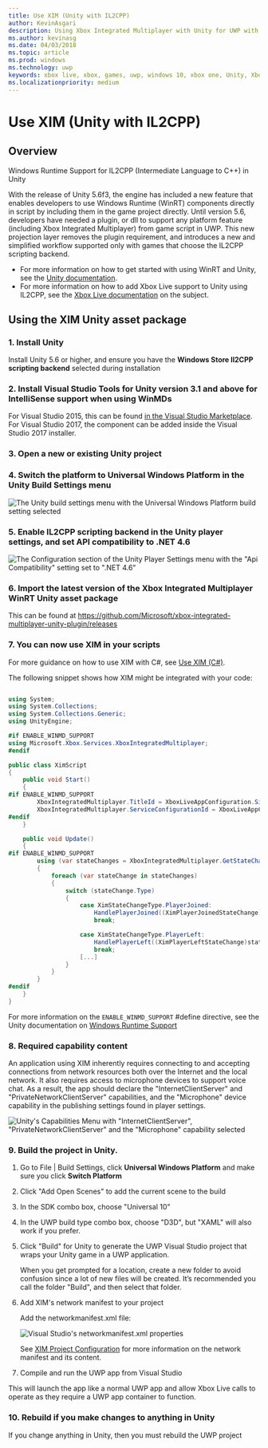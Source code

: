 ```yaml
---
title: Use XIM (Unity with IL2CPP)
author: KevinAsgari
description: Using Xbox Integrated Multiplayer with Unity for UWP with the IL2CPP scripting backend.
ms.author: kevinasg
ms.date: 04/03/2018
ms.topic: article
ms.prod: windows
ms.technology: uwp
keywords: xbox live, xbox, games, uwp, windows 10, xbox one, Unity, Xbox Integrated Multiplayer
ms.localizationpriority: medium
---
```


# Use XIM (Unity with IL2CPP)

## Overview

Windows Runtime Support for IL2CPP (Intermediate Language to C++) in Unity

With the release of Unity 5.6f3, the engine has included a new feature that enables developers to use Windows Runtime (WinRT) components directly in script by including them in the game project directly. Until version 5.6, developers have needed a plugin, or dll to support any platform feature (including Xbox Integrated Multiplayer) from game script in UWP. This new projection layer removes the plugin requirement, and introduces a new and simplified workflow supported only with games that choose the IL2CPP scripting backend.

- For more information on how to get started with using WinRT and Unity, see the [Unity documentation](https://docs.unity3d.com/Manual/IL2CPP-WindowsRuntimeSupport.html).
- For more information on how to add Xbox Live support to Unity using IL2CPP, see the [Xbox Live documentation](https://docs.microsoft.com/windows/uwp/xbox-live/get-started-with-partner/partner-add-xbox-live-to-unity-uwp) on the subject.

## Using the XIM Unity asset package

### 1. Install Unity

Install Unity 5.6 or higher, and ensure you have the **Windows Store Il2CPP scripting backend** selected during installation

### 2. Install Visual Studio Tools for Unity version 3.1 and above for IntelliSense support when using WinMDs

For Visual Studio 2015, this can be found [in the Visual Studio Marketplace](https://marketplace.visualstudio.com/items?itemName=SebastienLebreton.VisualStudio2015ToolsforUnity). For Visual Studio 2017, the component can be added inside the Visual Studio 2017 installer.

### 3. Open a new or existing Unity project

### 4. Switch the platform to Universal Windows Platform in the Unity Build Settings menu

![The Unity build settings menu with the Universal Windows Platform build setting selected](../../images/xboxintegratedmultiplayer/xim-unity-build.png)

### 5. Enable IL2CPP scripting backend in the Unity player settings, and set API compatibility to .NET 4.6

![The Configuration section of the Unity Player Settings menu with the "Api Compatibility" setting set to ".NET 4.6"](../../images/unity/unity-il2cpp-1.png)

### 6. Import the latest version of the Xbox Integrated Multiplayer WinRT Unity asset package

This can be found at https://github.com/Microsoft/xbox-integrated-multiplayer-unity-plugin/releases

### 7. You can now use XIM in your scripts

For more guidance on how to use XIM with C#, see [Use XIM (C#)](using-xim-cs.md).

The following snippet shows how XIM might be integrated with your code:

```cs

using System;
using System.Collections;
using System.Collections.Generic;
using UnityEngine;

#if ENABLE_WINMD_SUPPORT
using Microsoft.Xbox.Services.XboxIntegratedMultiplayer;
#endif

public class XimScript
{
    public void Start()
    {
#if ENABLE_WINMD_SUPPORT
        XboxIntegratedMultiplayer.TitleId = XboxLiveAppConfiguration.SingletonInstance.TitleId;
        XboxIntegratedMultiplayer.ServiceConfigurationId = XboxLiveAppConfiguration.SingletonInstance.ServiceConfigurationId;
#endif
    }

    public void Update()
    {
#if ENABLE_WINMD_SUPPORT
        using (var stateChanges = XboxIntegratedMultiplayer.GetStateChanges())
        {
            foreach (var stateChange in stateChanges)
            {
                switch (stateChange.Type)
                {
                    case XimStateChangeType.PlayerJoined:
                        HandlePlayerJoined((XimPlayerJoinedStateChange)stateChange);
                        break;

                    case XimStateChangeType.PlayerLeft:
                        HandlePlayerLeft((XimPlayerLeftStateChange)stateChange);
                        break;
                    [...]
                }
            }
        }
#endif
    }
}
```

For more information on the `ENABLE_WINMD_SUPPORT` #define directive, see the Unity documentation on [Windows Runtime Support](https://docs.unity3d.com/Manual/IL2CPP-WindowsRuntimeSupport.html)

### 8. Required capability content

An application using XIM inherently requires connecting to and accepting connections from network resources both over the Internet and the local network. It also requires access to microphone devices to support voice chat. As a result, the app should declare the "InternetClientServer" and "PrivateNetworkClientServer" capabilities, and the "Microphone" device capability in the publishing settings found in player settings.

![Unity's Capabilities Menu with "InternetClientServer", "PrivateNetworkClientServer" and the "Microphone" capability selected](../../images/xboxintegratedmultiplayer/xim-unity-capability.png)

### 9. Build the project in Unity.

1. Go to File \| Build Settings, click **Universal Windows Platform** and make sure you click **Switch Platform**

2. Click "Add Open Scenes" to add the current scene to the build

3. In the SDK combo box, choose "Universal 10"

4. In the UWP build type combo box, choose "D3D", but "XAML" will also work if you prefer.

5. Click "Build" for Unity to generate the UWP Visual Studio project that wraps your Unity game in a UWP application.

    When you get prompted for a location, create a new folder to avoid confusion since a lot of new files will be created. It’s recommended you call the folder "Build", and then select that folder.

6. Add XIM's network manifest to your project

    Add the networkmanifest.xml file:

    ![Visual Studio's networkmanifest.xml properties](../../images/xboxintegratedmultiplayer/xim-unity-networkmanifest.png)

    See [XIM Project Configuration](xim-manifest.md) for more information on the network manifest and its content.

7. Compile and run the UWP app from Visual Studio

This will launch the app like a normal UWP app and allow Xbox Live calls to operate as they require a UWP app container to function.

### 10. Rebuild if you make changes to anything in Unity

If you change anything in Unity, then you must rebuild the UWP project
